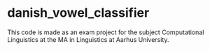 # danish_vowel_classifier

This code is made as an exam project for the subject Computational Linguistics at the MA in Linguistics at Aarhus University.
